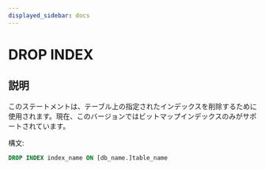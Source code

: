 ```yaml
---
displayed_sidebar: docs
---
```


# DROP INDEX

## 説明

このステートメントは、テーブル上の指定されたインデックスを削除するために使用されます。現在、このバージョンではビットマップインデックスのみがサポートされています。

構文:

```sql
DROP INDEX index_name ON [db_name.]table_name
```